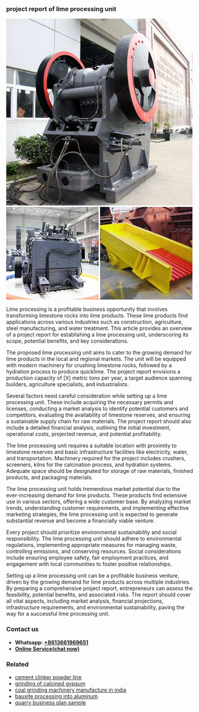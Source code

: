 <h3>project report of lime processing unit</h3><img src='1704856924.jpg' alt=''><p>Lime processing is a profitable business opportunity that involves transforming limestone rocks into lime products. These lime products find applications across various industries such as construction, agriculture, steel manufacturing, and water treatment. This article provides an overview of a project report for establishing a lime processing unit, underscoring its scope, potential benefits, and key considerations.</p><p>The proposed lime processing unit aims to cater to the growing demand for lime products in the local and regional markets. The unit will be equipped with modern machinery for crushing limestone rocks, followed by a hydration process to produce quicklime. The project report envisions a production capacity of [X] metric tons per year, a target audience spanning builders, agriculture specialists, and industrialists.</p><p>Several factors need careful consideration while setting up a lime processing unit. These include acquiring the necessary permits and licenses, conducting a market analysis to identify potential customers and competitors, evaluating the availability of limestone reserves, and ensuring a sustainable supply chain for raw materials. The project report should also include a detailed financial analysis, outlining the initial investment, operational costs, projected revenue, and potential profitability.</p><p>The lime processing unit requires a suitable location with proximity to limestone reserves and basic infrastructure facilities like electricity, water, and transportation. Machinery required for the project includes crushers, screeners, kilns for the calcination process, and hydration systems. Adequate space should be designated for storage of raw materials, finished products, and packaging materials.</p><p>The lime processing unit holds tremendous market potential due to the ever-increasing demand for lime products. These products find extensive use in various sectors, offering a wide customer base. By analyzing market trends, understanding customer requirements, and implementing effective marketing strategies, the lime processing unit is expected to generate substantial revenue and become a financially viable venture.</p><p>Every project should prioritize environmental sustainability and social responsibility. The lime processing unit should adhere to environmental regulations, implementing appropriate measures for managing waste, controlling emissions, and conserving resources. Social considerations include ensuring employee safety, fair employment practices, and engagement with local communities to foster positive relationships.</p><p>Setting up a lime processing unit can be a profitable business venture, driven by the growing demand for lime products across multiple industries. By preparing a comprehensive project report, entrepreneurs can assess the feasibility, potential benefits, and associated risks. The report should cover all vital aspects, including market analysis, financial projections, infrastructure requirements, and environmental sustainability, paving the way for a successful lime processing unit.</p><h3>Contact us</h3><ul><li><strong>Whatsapp:&nbsp;<a href="https://wa.me/8613661969651">+8613661969651</a></strong></li><li><a href="https://swt.shibang-china.com/?git&amp;zhl&amp;project report of lime processing unit"><strong>Online Service(chat now)</strong></a></li></ul><h3>Related</h3><ul><li><a href='cement clinker powder line.md'>cement clinker powder line</a></li><li><a href='grinding of calcined gypsum.md'>grinding of calcined gypsum</a></li><li><a href='coal grinding machinery manufacture in india.md'>coal grinding machinery manufacture in india</a></li><li><a href='bauxite processing into aluminum.md'>bauxite processing into aluminum</a></li><li><a href='quarry business plan sample.md'>quarry business plan sample</a></li></ul>